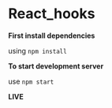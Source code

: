 # React_hooks

**First install dependencies**

using ```npm install```

**To start development server**

use ```npm start```

**LIVE**



